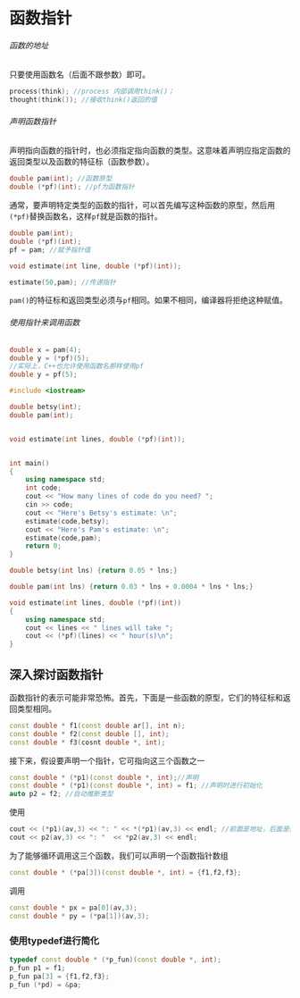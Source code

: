 # 函数指针

###### 函数的地址

只要使用函数名（后面不跟参数）即可。

```c++
process(think); //process 内部调用think()；
thought(think()); //接收think()返回的值
```



###### 声明函数指针

声明指向函数的指针时，也必须指定指向函数的类型。这意味着声明应指定函数的返回类型以及函数的特征标（函数参数）。

```c++
double pam(int); //函数原型
double (*pf)(int); //pf为函数指针
```



通常，要声明特定类型的函数的指针，可以首先编写这种函数的原型，然后用`(*pf)`替换函数名，这样`pf`就是函数的指针。



```c++
double pam(int);
double (*pf)(int);
pf = pam; //赋予指针值

void estimate(int line, double (*pf)(int));

estimate(50,pam); //传递指针
```



`pam()`的特征标和返回类型必须与`pf`相同。如果不相同，编译器将拒绝这种赋值。



###### 使用指针来调用函数

``` c++
double x = pam(4);
double y = (*pf)(5);
//实际上，C++也允许使用函数名那样使用pf
double y = pf(5);
```



```c++
#include <iostream>

double betsy(int);
double pam(int);


void estimate(int lines, double (*pf)(int));


int main()
{
    using namespace std;
    int code;
    cout << "How many lines of code do you need? ";
    cin >> code;
    cout << "Here's Betsy's estimate: \n";
    estimate(code,betsy);
    cout << "Here's Pam's estimate: \n";
    estimate(code,pam);
    return 0;
}

double betsy(int lns) {return 0.05 * lns;}

double pam(int lns) {return 0.03 * lns + 0.0004 * lns * lns;}

void estimate(int lines, double (*pf)(int))
{
    using namespace std;
    cout << lines << " lines will take ";
    cout << (*pf)(lines) << " hour(s)\n";    
}
```



## 深入探讨函数指针

函数指针的表示可能非常恐怖。首先，下面是一些函数的原型，它们的特征标和返回类型相同。

```c++
const double * f1(const double ar[], int n);
const double * f2(const double [], int);
const double * f3(cosnt double *, int);
```



接下来，假设要声明一个指针，它可指向这三个函数之一

```c++
const double * (*p1)(const double *, int);//声明
const double * (*p1)(const double *, int) = f1; //声明时进行初始化
auto p2 = f2; //自动推断类型
```

使用

```c++
cout << (*p1)(av,3) << ": " << *(*p1)(av,3) << endl; //前面是地址，后面是值
cout << p2(av,3) << ": "  << *p2(av,3) << endl;
```



为了能够循环调用这三个函数，我们可以声明一个函数指针数组

```c++
const double * (*pa[3])(const double *, int) = {f1,f2,f3};
```

调用

```c++
const double * px = pa[0](av,3);
const double * py = (*pa[1])(av,3);
```



### 使用typedef进行简化

```c++
typedef const double * (*p_fun)(const double *, int);
p_fun p1 = f1;
p_fun pa[3] = {f1,f2,f3};
p_fun (*pd) = &pa;
```


